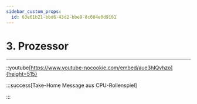 ```yaml
---
sidebar_custom_props:
  id: 63e61b21-bbd6-43d2-bbe9-8c684e0d9161
---
```



# 3. Prozessor
---

::youtube[https://www.youtube-nocookie.com/embed/aue3hIQvhzo]{height=515}


:::success[Take-Home Message aus CPU-Rollenspiel]

<Answer type="text" webKey="c5ab98ee-a2a4-4a97-9f03-3d632fd16adf" />

:::
